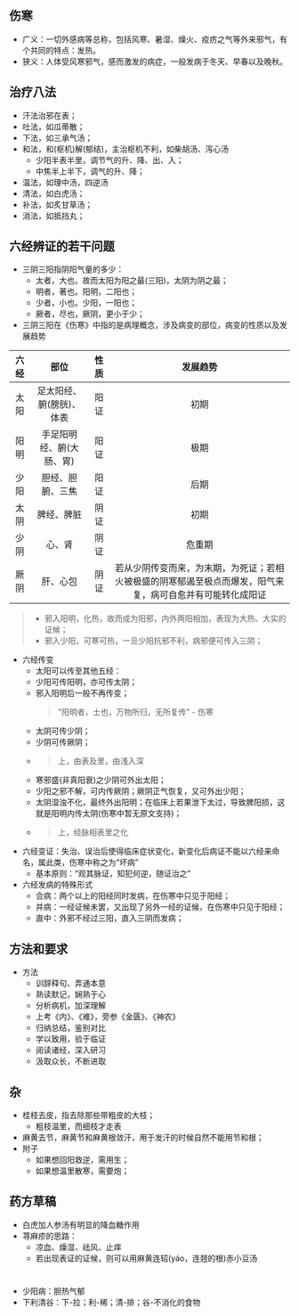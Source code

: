 ## 伤寒
* 广义：一切外感病等总称，包括风寒、暑湿、燥火、疫疠之气等外来邪气，有个共同的特点：发热。
* 狭义：人体受风寒邪气，感而激发的病症，一般发病于冬天、早春以及晚秋。

## 治疗八法
* 汗法治邪在表；
* 吐法，如瓜蒂散；
* 下法，如三承气汤；
* 和法，和(枢机)解(郁结)，主治枢机不利，如柴胡汤、泻心汤
    * 少阳半表半里，调节气的升、降、出、入；
    * 中焦半上半下，调气的升、降；
* 温法，如理中汤，四逆汤
* 清法，如白虎汤；
* 补法，如炙甘草汤；
* 消法，如抵挡丸；

## 六经辨证的若干问题
* 三阴三阳指阴阳气量的多少：
    * 太者，大也。故而太阳为阳之最(三阳)，太阴为阴之最；
    * 明者，著也。阳明，二阳也；
    * 少者，小也。少阳，一阳也；
    * 厥者，尽也，厥阴，更小于少；
* 三阴三阳在《伤寒》中指的是病理概念，涉及病变的部位，病变的性质以及发展趋势  

| 六经 | 部位 | 性质 | 发展趋势 |
| :----: | :----: | :----: | :----: |
| 太阳 | 足太阳经、腑(膀胱)、体表 | 阳证 | 初期 |
| 阳明 | 手足阳明经、腑(大肠、胃) | 阳证 | 极期 |
| 少阳 | 胆经、胆腑、三焦 | 阳证 | 后期 |
| 太阴 | 脾经、脾脏 | 阴证 | 初期 |
| 少阴 | 心、肾 | 阴证 | 危重期 |
| 厥阴 | 肝、心包 | 阴证 | 若从少阴传变而来，为末期，为死证；若相火被极盛的阴寒郁遏至极点而爆发，阳气来复，病可自愈并有可能转化成阳证 |
> * 邪入阳明，化热，故而成为阳邪，内外两阳相加，表现为大热、大实的证候；
> * 邪入少阳，可寒可热，一旦少阳抗邪不利，病邪便可传入三阴；

* 六经传变
    * 太阳可以传至其他五经：
    * 少阳可传阳明，亦可传太阴；
    * 邪入阳明后一般不再传变；
        > "阳明者，土也，万物所归，无所复传" - 伤寒
    * 太阴可传少阴；
    * 少阴可传厥阴；
    * > 上，由表及里，由浅入深
    * 寒邪盛(非真阳衰)之少阴可外出太阳；
    * 少阳之邪不解，可内传厥阴；厥阴正气恢复，又可外出少阳；
    * 太阴湿浊不化，最终外出阳明；在临床上若果泄下太过，导致脾阳损，这就是阳明内传太阴(伤寒中暂无原文支持)；
    * > 上，经脉相表里之化
* 六经变证：失治、误治后使得临床症状变化，新变化后病证不能以六经来命名，属此类，伤寒中称之为“坏病”
    * 基本原则：“观其脉证，知犯何逆，随证治之”
* 六经发病的特殊形式
    * 合病：两个以上的阳经同时发病，在伤寒中只见于阳经；
    * 并病：一经证候未罢，又出现了另外一经的证候，在伤寒中只见于阳经；
    * 直中：外邪不经过三阳，直入三阴而发病；

## 方法和要求
* 方法
    * 训辞释句、弄通本意
    * 熟读默记，娴熟于心
    * 分析病机，加深理解
    * 上考《内》、《难》，旁参《金匮》、《神农》
    * 归纳总结，鉴别对比
    * 学以致用，验于临证
    * 阅读诸经，深入研习
    * 汲取众长，不断进取

## 杂
* 桂枝去皮，指去除那些带粗皮的大枝；
    * 粗枝温里，而细枝才走表
* 麻黄去节，麻黄节和麻黄根敛汗，用于发汗的时候自然不能用节和根；
* 附子
    * 如果想回阳救逆，需用生；
    * 如果想温里散寒，需要炮；
  
## 药方草稿
* 白虎加人参汤有明显的降血糖作用
* 荨麻疹的思路：
    * 凉血、燥湿、祛风、止痒
    * 若出现表证的证候，则可以用麻黄连轺(yáo，连翘的根)赤小豆汤

# 
* 少阳病：胆热气郁
* 下利清谷：下-拉；利-稀；清-排；谷-不消化的食物